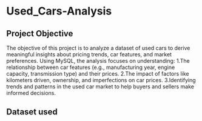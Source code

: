 # Used_Cars-Analysis
## Project Objective 
The objective of this project is to analyze a dataset of used cars to derive meaningful insights about pricing trends, car features, and market preferences. Using MySQL, the analysis focuses on understanding:
1.The relationship between car features (e.g., manufacturing year, engine capacity, transmission type) and their prices.
2.The impact of factors like kilometers driven, ownership, and imperfections on car prices.
3.Identifying trends and patterns in the used car market to help buyers and sellers make informed decisions.

## Dataset used 
